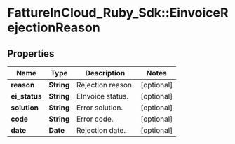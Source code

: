 # FattureInCloud_Ruby_Sdk::EinvoiceRejectionReason

## Properties

| Name | Type | Description | Notes |
| ---- | ---- | ----------- | ----- |
| **reason** | **String** | Rejection reason. | [optional] |
| **ei_status** | **String** | EInvoice status. | [optional] |
| **solution** | **String** | Error solution. | [optional] |
| **code** | **String** | Error code. | [optional] |
| **date** | **Date** | Rejection date. | [optional] |

